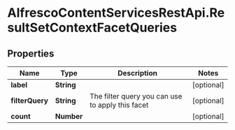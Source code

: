 # AlfrescoContentServicesRestApi.ResultSetContextFacetQueries

## Properties
Name | Type | Description | Notes
------------ | ------------- | ------------- | -------------
**label** | **String** |  | [optional] 
**filterQuery** | **String** | The filter query you can use to apply this facet | [optional] 
**count** | **Number** |  | [optional] 


